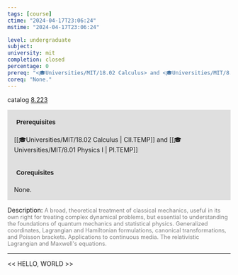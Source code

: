 ```yaml
---
tags: [course]
ctime: "2024-04-17T23:06:24"
mstime: "2024-04-17T23:06:24"

level: undergraduate
subject: 
university: mit
completion: closed
percentage: 0
prereq: "<🎓Universities/MIT/18.02 Calculus> and <🎓Universities/MIT/8.01 Physics I>"
coreq: "None."
---
```


catalog [8.223](http://student.mit.edu/catalog/m8a.html#8.223)

<span style="display: block; padding: 15px; background-color: rgb(100, 100, 100, 0.2);"><font id="m_prereq3704_0" style="display: block; font-family: Arial, sans-serif; font-weight: bold; padding: 5px">Prerequisites</font><br><span id="prereq3704_0">[[🎓Universities/MIT/18.02 Calculus | CII.TEMP]] and [[🎓Universities/MIT/8.01 Physics I | PI.TEMP]]</span></span>
<span style="display: block; padding: 15px; background-color: rgb(100, 100, 100, 0.2);"><font id="m_coreq3704_0" style="display: block; font-family: Arial, sans-serif; font-weight: bold; padding: 5px">Corequisites</font><br><span id="coreq3704_0">None.</span></span>

<font style="">Description:</font>
<font style="color: grey; font-size: 0.8rem;">A broad, theoretical treatment of classical mechanics, useful in its own right for treating complex dynamical problems, but essential to understanding the foundations of quantum mechanics and statistical physics. Generalized coordinates, Lagrangian and Hamiltonian formulations, canonical transformations, and Poisson brackets.  Applications to continuous media. The relativistic Lagrangian and Maxwell's equations.</font>



---

<< HELLO, WORLD >>
